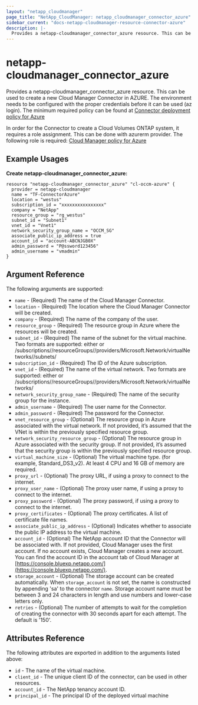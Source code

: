 ```yaml
---
layout: "netapp_cloudmanager"
page_title: "NetApp_CloudManager: netapp_cloudmanager_connector_azure"
sidebar_current: "docs-netapp-cloudmanager-resource-connector-azure"
description: |-
  Provides a netapp-cloudmanager_connector_azure resource. This can be used to create a new Cloud Manager Connector in Azure.
---
```


# netapp-cloudmanager_connector_azure

Provides a netapp-cloudmanager_connector_azure resource. This can be used to create a new Cloud Manager Connector in AZURE.
The environment needs to be configured with the proper credentials before it can be used (az login).
The minimum required policy can be found at [Connector deployment policy for Azure](https://docs.netapp.com/us-en/cloud-manager-setup-admin/task-creating-connectors-azure.html#set-up-permissions-for-your-azure-account)

In order for the Connector to create a Cloud Volumes ONTAP system, it requires a role assignment. This can be done with azurerm provider. The following role is required: [Cloud Manager policy for Azure](https://docs.netapp.com/us-en/cloud-manager-setup-admin/reference-permissions-azure.html#custom-role-permissions)


<!---
i think we need to create section for terraform and point to there
-->

## Example Usages

**Create netapp-cloudmanager_connector_azure:**

```
resource "netapp-cloudmanager_connector_azure" "cl-occm-azure" {
  provider = netapp-cloudmanager
  name = "TF-ConnectorAzure"
  location = "westus"
  subscription_id = "xxxxxxxxxxxxxxxx"
  company = "NetApp"
  resource_group = "rg_westus"
  subnet_id = "Subnet1"
  vnet_id = "Vnet1"
  network_security_group_name = "OCCM_SG"
  associate_public_ip_address = true
  account_id = "account-ABCNJGB0X"
  admin_password = "P@ssword123456"
  admin_username = "vmadmin"
}
```

## Argument Reference

The following arguments are supported:

* `name` - (Required) The name of the Cloud Manager Connector.
* `location` - (Required) The location where the Cloud Manager Connector will be created.
* `company` - (Required) The name of the company of the user.
* `resource_group` - (Required) The resource group in Azure where the resources will be created.
* `subnet_id` - (Required) The name of the subnet for the virtual machine. Two formats are supported: either <subnetID> or /subscriptions/<subscriptionID>/resourceGroups/<resourceGroup>/providers/Microsoft.Network/virtualNetworks/<vnetID>/subnets/<subnetID>
* `subscription_id` - (Required) The ID of the Azure subscription.
* `vnet_id` - (Required) The name of the virtual network. Two formats are supported: either <vnetID> or /subscriptions/<subscriptionID>/resourceGroups/<resourceGroup>/providers/Microsoft.Network/virtualNetworks/<vnetID>
* `network_security_group_name` - (Required) The name of the security group for the instance.
* `admin_username` - (Required) The user name for the Connector.
* `admin_password` - (Required) The password for the Connector.
* `vnet_resource_group` - (Optional) The resource group in Azure associated with the virtual network. If not provided, it’s assumed that the VNet is within the previously specified resource group.
* `network_security_resource_group` - (Optional) The resource group in Azure associated with the security group. If not provided, it’s assumed that the security group is within the previously specified resource group.
* `virtual_machine_size` - (Optional) The virtual machine type. (for example, Standard_DS3_v2). At least 4 CPU and 16 GB of memory are required.
* `proxy_url` - (Optional) The proxy URL, if using a proxy to connect to the internet.
* `proxy_user_name` - (Optional) The proxy user name, if using a proxy to connect to the internet.
* `proxy_password` - (Optional) The proxy password, if using a proxy to connect to the internet.
* `proxy_certificates` - (Optional) The proxy certificates. A list of certificate file names.
* `associate_public_ip_address` - (Optional) Indicates whether to associate the public IP address to the virtual machine.
* `account_id` - (Optional) The NetApp account ID that the Connector will be associated with. If not provided, Cloud Manager uses the first account. If no account exists, Cloud Manager creates a new account. You can find the account ID in the account tab of Cloud Manager at [https://console.bluexp.netapp.com/](https://console.bluexp.netapp.com/).
* `storage_account` - (Optional) The storage account can be created automatically. When `storage_account` is not set, the name is constructed by appending 'sa' to the connector `name`. Storage account name must be between 3 and 24 characters in length and use numbers and lower-case letters only.
* `retries` - (Optional) The number of attempts to wait for the completion of creating the connector with 30 seconds apart for each attempt. The default is '150'.

## Attributes Reference

The following attributes are exported in addition to the arguments listed above:

* `id` - The name of the virtual machine.
* `client_id` - The unique client ID of the connector, can be used in other resources.
* `account_id` - The NetApp tenancy account ID.
* `principal_id` - The principal ID of the deployed virtual machine
